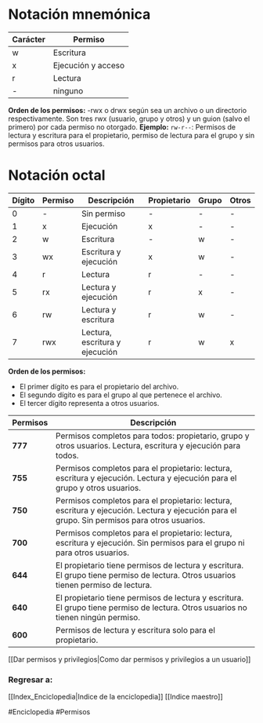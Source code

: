 # Notación mnemónica

| Carácter | Permiso            |
| -------- | ------------------ |
| w        | Escritura          |
| x        | Ejecución y acceso |
| r        | Lectura            |
| -        | ninguno            |
**Orden de los permisos:** -rwx o drwx según sea un archivo o un directorio respectivamente. Son tres rwx (usuario, grupo y otros) y un guion (salvo el primero) por cada permiso no otorgado.
**Ejemplo:** 
`rw-r--`: Permisos de lectura y escritura para el propietario, permiso de lectura para el grupo y sin permisos para otros usuarios.
# Notación octal

| Dígito | Permiso | Descripción                    | Propietario | Grupo | Otros |
| ------ | ------- | ------------------------------ | ----------- | ----- | ----- |
| 0      | -       | Sin permiso                    | -           | -     | -     |
| 1      | x       | Ejecución                      | x           | -     | -     |
| 2      | w       | Escritura                      | -           | w     | -     |
| 3      | wx      | Escritura y ejecución          | x           | w     | -     |
| 4      | r       | Lectura                        | r           | -     | -     |
| 5      | rx      | Lectura y ejecución            | r           | x     | -     |
| 6      | rw      | Lectura y escritura            | r           | w     | -     |
| 7      | rwx     | Lectura, escritura y ejecución | r           | w     | x     |
**Orden de los permisos:**
- El primer dígito es para el propietario del archivo.
- El segundo dígito es para el grupo al que pertenece el archivo.
- El tercer dígito representa a otros usuarios.

| Permisos | Descripción                                                                                                                                  |
| -------- | -------------------------------------------------------------------------------------------------------------------------------------------- |
| **777**  | Permisos completos para todos: propietario, grupo y otros usuarios. Lectura, escritura y ejecución para todos.                               |
| **755**  | Permisos completos para el propietario: lectura, escritura y ejecución. Lectura y ejecución para el grupo y otros usuarios.                  |
| **750**  | Permisos completos para el propietario: lectura, escritura y ejecución. Lectura y ejecución para el grupo. Sin permisos para otros usuarios. |
| **700**  | Permisos completos para el propietario: lectura, escritura y ejecución. Sin permisos para el grupo ni para otros usuarios.                   |
| **644**  | El propietario tiene permisos de lectura y escritura. El grupo tiene permiso de lectura. Otros usuarios tienen permiso de lectura.           |
| **640**  | El propietario tiene permisos de lectura y escritura. El grupo tiene permiso de lectura. Otros usuarios no tienen ningún permiso.            |
| **600**  | Permisos de lectura y escritura solo para el propietario.                                                                                    |

[[Dar permisos y privilegios|Como dar permisos y privilegios a un usuario]]
### Regresar a:
[[Index_Enciclopedia|Indice de la enciclopedia]]
[[Indice maestro]]

#Enciclopedia #Permisos